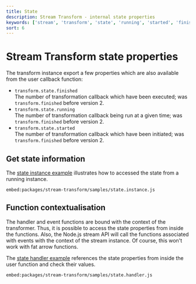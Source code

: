 ```yaml
---
title: State
description: Stream Transform - internal state properties
keywords: ['stream', 'transform', 'state', 'running', 'started', 'finished']
sort: 6
---
```


# Stream Transform state properties

The transform instance export a few properties which are also available from the user callback function:

* `transform.state.finished`   
  The number of transformation callback which have been executed; was `transform.finished` before version 2.
* `transform.state.running`   
  The number of transformation callback being run at a given time; was `transform.finished` before version 2.
* `transform.state.started`   
  The number of transformation callback which have been initiated; was `transform.finished` before version 2.

## Get state information

The [state instance example](https://github.com/adaltas/node-csv/blob/master/packages/stream-transform/samples/state.instance.js) illustrates how to accessed the state from a running instance.

`embed:packages/stream-transform/samples/state.instance.js`

## Function contextualisation

The handler and event functions are bound with the context of the transformer. Thus, it is possible to access the state properties from inside the functions. Also, the Node.js stream API will call the functions associated with events with the context of the stream instance. Of course, this won't work with fat arrow functions.

The [state handler example](https://github.com/adaltas/node-csv/blob/master/packages/stream-transform/samples/state.handler.js) references the state properties from inside the user function and check their values.

`embed:packages/stream-transform/samples/state.handler.js`

